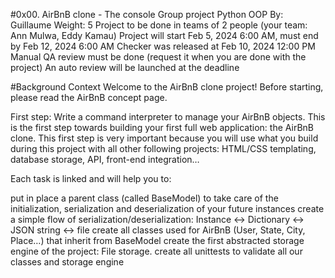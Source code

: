 #0x00. AirBnB clone - The console
Group project
Python
OOP
 By: Guillaume
 Weight: 5
 Project to be done in teams of 2 people (your team: Ann Mulwa, Eddy Kamau)
 Project will start Feb 5, 2024 6:00 AM, must end by Feb 12, 2024 6:00 AM
 Checker was released at Feb 10, 2024 12:00 PM
 Manual QA review must be done (request it when you are done with the project)
 An auto review will be launched at the deadline

#Background Context
Welcome to the AirBnB clone project!
Before starting, please read the AirBnB concept page.

First step: Write a command interpreter to manage your AirBnB objects.
This is the first step towards building your first full web application: the AirBnB clone. This first step is very important because you will use what you build during this project with all other following projects: HTML/CSS templating, database storage, API, front-end integration…

Each task is linked and will help you to:

put in place a parent class (called BaseModel) to take care of the initialization, serialization and deserialization of your future instances
create a simple flow of serialization/deserialization: Instance <-> Dictionary <-> JSON string <-> file
create all classes used for AirBnB (User, State, City, Place…) that inherit from BaseModel
create the first abstracted storage engine of the project: File storage.
create all unittests to validate all our classes and storage engine
